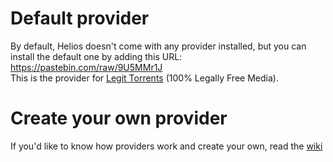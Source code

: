 # Default provider
By default, Helios doesn't come with any provider installed, but you can install the default one by adding this URL: https://pastebin.com/raw/9U5MMr1J  
This is the provider for [Legit Torrents](http://www.legittorrents.info) (100% Legally Free Media).


# Create your own provider
If you'd like to know how providers work and create your own, read the [wiki](https://github.com/wako-unofficial-addons/helios/wiki/Providers)

